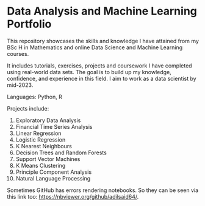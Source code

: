 # Data Analysis and Machine Learning Portfolio

This repository showcases the skills and knowledge I have attained from my BSc H in Mathematics and online Data Science and Machine Learning courses.

It includes tutorials, exercises, projects and coursework I have completed using real-world data sets. The goal is to build up my knowledge, confidence, and experience in this field. I aim to work as a data scientist by mid-2023. 

Languages: Python, R

Projects include:
1. Exploratory Data Analysis
2. Financial Time Series Analysis
3. Linear Regression
4. Logistic Regression
5. K Nearest Neighbours
6. Decision Trees and Random Forests
7. Support Vector Machines
8. K Means Clustering
9. Principle Component Analysis
10. Natural Language Processing

Sometimes GitHub has errors rendering notebooks. So they can be seen via this link too: https://nbviewer.org/github/adilsaid64/.
